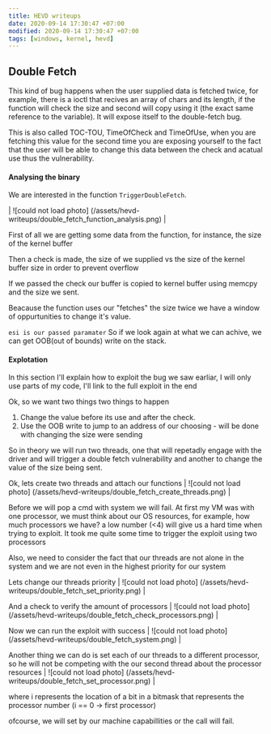 ```yaml
---
title: HEVD writeups
date: 2020-09-14 17:30:47 +07:00
modified: 2020-09-14 17:30:47 +07:00
tags: [windows, kernel, hevd]
---
```

## Double Fetch
This kind of bug happens when the user supplied data is fetched twice, for example, there is a ioctl that recives an array of
chars and its length, if the function will check the size and second will copy using it (the exact same reference to the variable).
It will expose itself to the double-fetch bug.

This is also called TOC-TOU, TimeOfCheck and TimeOfUse, when you are fetching this value for the second time you are exposing yourself to the fact that the user will be able to change this data between the check and acatual use thus the vulnerability.

#### Analysing the binary
We are interested in the function `TriggerDoubleFetch`.

| ![could not load photo] (/assets/hevd-writeups/double_fetch_function_analysis.png) |

First of all we are getting some data from the function, for instance, the size of the kernel buffer

Then a check is made, the size of we supplied vs the size of the kernel buffer size in order to prevent overflow

If we passed the check our buffer is copied to kernel buffer using memcpy and the size we sent.

Beacause the function uses our "fetches" the size twice we have a window of oppurtunities to change it's value.

`esi is our passed paramater`
So if we look again at what we can achive, we can get OOB(out of bounds) write on the stack.

#### Explotation

In this section I'll explain how to exploit the bug we saw earliar, I will only use parts of my code, I'll link to the full exploit in the end

Ok, so we want two things two things to happen
1. Change the value before its use and after the check. 
2. Use the OOB write to jump to an address of our choosing - will be done with changing the size were sending

So in theory we will run two threads, one that will repetadly engage with the driver and will trigger a double fetch vulnerability and another to change the value of the size being sent.

Ok, lets create two threads and attach our functions
| ![could not load photo] (/assets/hevd-writeups/double_fetch_create_threads.png) |

Before we will pop a cmd with system we will fail.
At first my VM was with one processor, we must think about our OS resources, for example, how much processors we have? a low number (<4) will give us a hard time when trying to exploit.
It took me quite some time to trigger the exploit using two processors

Also, we need to consider the fact that our threads are not alone in the system and we are not even in the highest priority for our system

Lets change our threads priority
| ![could not load photo] (/assets/hevd-writeups/double_fetch_set_priority.png) |

And a check to verify the amount of processors
| ![could not load photo] (/assets/hevd-writeups/double_fetch_check_processors.png) |

Now we can run the exploit with success
| ![could not load photo] (/assets/hevd-writeups/double_fetch_system.png) |

Another thing we can do is set each of our threads to a different processor, so he will not be competing with the our second thread about the processor resources
| ![could not load photo] (/assets/hevd-writeups/double_fetch_set_processor.png) |

where i represents the location of a bit in a bitmask that represents the processor number (i == 0 -> first processor)

ofcourse, we will set by our machine capabillities or the call will fail.